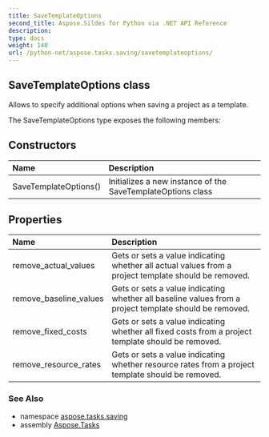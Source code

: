 ```yaml
---
title: SaveTemplateOptions
second_title: Aspose.Sildes for Python via .NET API Reference
description: 
type: docs
weight: 140
url: /python-net/aspose.tasks.saving/savetemplateoptions/
---
```


## SaveTemplateOptions class

Allows to specify additional options when saving a project as a template.

The SaveTemplateOptions type exposes the following members:
## Constructors
| Name | Description |
| :- | :- |
|SaveTemplateOptions()|Initializes a new instance of the SaveTemplateOptions class|
## Properties
| Name | Description |
| :- | :- |
|remove_actual_values|Gets or sets a value indicating whether all actual values from a project template should be removed.|
|remove_baseline_values|Gets or sets a value indicating whether all baseline values from a project template should be removed.|
|remove_fixed_costs|Gets or sets a value indicating whether all fixed costs from a project template should be removed.|
|remove_resource_rates|Gets or sets a value indicating whether resource rates from a project template should be removed.|

### See Also

* namespace [aspose.tasks.saving](../../aspose.tasks.saving/)
* assembly [Aspose.Tasks](/tasks/python-net/)

